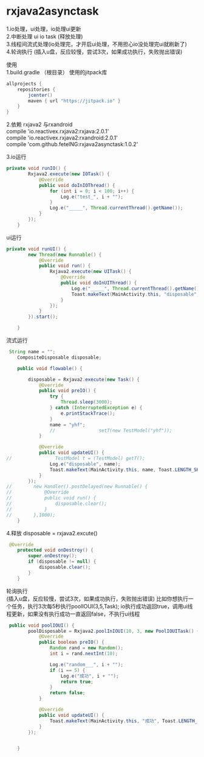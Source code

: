 # rxjava2asynctask  
1.io处理，ui处理，io处理ui更新  
2.中断处理 ui io task (释放处理)  
3.线程间流式处理(io处理完，才开启ui处理，不用担心io没处理完ui就刷新了)  
4.轮询执行 (插入u盘，反应较慢，尝试3次，如果成功执行，失败抛出错误)  

  

使用  
1.build.gradle （根目录）  使用的jitpack库  
```java
allprojects {
    repositories {
        jcenter()
        maven { url "https://jitpack.io" }
    }
}
```
2.依赖 rxjava2 与rxandroid  
 compile 'io.reactivex.rxjava2:rxjava:2.0.1'  
 compile 'io.reactivex.rxjava2:rxandroid:2.0.1'  
 compile 'com.github.feteING:rxjava2asynctask:1.0.2'  
  

3.io运行  
```java
private void runIO() {
        Rxjava2.execute(new IOTask() {
            @Override
            public void doInIOThread() {
                for (int i = 0; i < 100; i++) {
                    Log.e("test_", i + "");
                }
                Log.e("_____", Thread.currentThread().getName());
            }
        });
    }

```

ui运行
```java
private void runUI() {
        new Thread(new Runnable() {
            @Override
            public void run() {
                Rxjava2.execute(new UITask() {
                    @Override
                    public void doInUIThread() {
                        Log.e("_____", Thread.currentThread().getName());
                        Toast.makeText(MainActivity.this, "disposable", Toast.LENGTH_SHORT).show();
                    }
                });
            }
        }).start();

    }

```

流式运行
```java
 String name = "";
    CompositeDisposable disposable;

    public void flowable() {

        disposable = Rxjava2.execute(new Task() {
            @Override
            public void preIO() {
                try {
                    Thread.sleep(3000);
                } catch (InterruptedException e) {
                    e.printStackTrace();
                }
                name = "yhf";
                //                setT(new TestModel("yhf"));
            }

            @Override
            public void updateUI() {
//                TestModel t = (TestModel) getT();
                Log.e("disposable", name);
                Toast.makeText(MainActivity.this, name, Toast.LENGTH_SHORT).show();
            }
        });
//        new Handler().postDelayed(new Runnable() {
//            @Override
//            public void run() {
//                disposable.clear();
//            }
//        },1000);
    }

```

4.释放 disposable = rxjava2.excute()
```java
 @Override
    protected void onDestroy() {
        super.onDestroy();
        if (disposable != null) {
            disposable.clear();
        }
    }

```

轮询执行  
(插入u盘，反应较慢，尝试3次，如果成功执行，失败抛出错误)
比如你想执行一个任务，执行3次每5秒执行poolIOUI(3,5,Task); io执行成功返回true，调用ui线程更新，如果没有执行成功一直返回false，不执行ui线程  
```java
 public void poolIOUI() {
        poolDisposable = Rxjava2.poolInIOUI(10, 3, new PoolIOUITask() {
            @Override
            public boolean preIO() {
                Random rand = new Random();
                int i = rand.nextInt(10);

                Log.e("random___", i + "");
                if (i == 5) {
                    Log.e("成功", i + "");
                    return true;
                }
                return false;
            }

            @Override
            public void updateUI() {
                Toast.makeText(MainActivity.this, "成功", Toast.LENGTH_LONG).show();
            }
        });


    }
```


